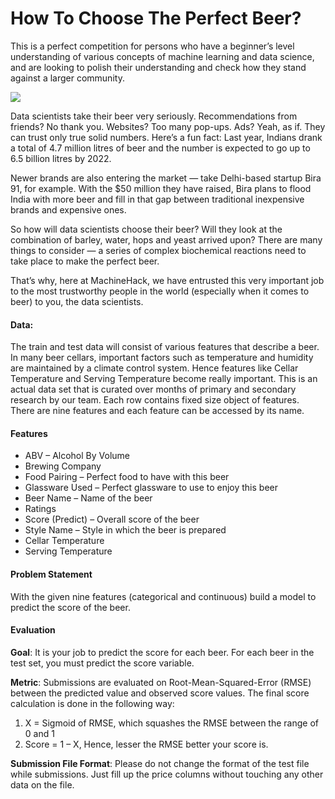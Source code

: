 # How To Choose The Perfect Beer?

This is a perfect competition for persons who have a beginner’s level understanding of various concepts of machine learning and data science, and are looking to polish their understanding and check how they stand against a larger community.

![](https://www.machinehack.com/wp-content/uploads/2018/05/beer-cap-mac-119421-2560x1600.jpg)

Data scientists take their beer very seriously. Recommendations from friends? No thank you. Websites? Too many pop-ups. Ads? Yeah, as if. They can trust only true solid numbers. Here’s a fun fact: Last year, Indians drank a total of 4.7 million litres of beer and the number is expected to go up to 6.5 billion litres by 2022.

Newer brands are also entering the market — take Delhi-based startup Bira 91, for example. With the $50 million they have raised, Bira plans to flood India with more beer and fill in that gap between traditional inexpensive brands and expensive ones.

So how will data scientists choose their beer? Will they look at the combination of barley, water, hops and yeast arrived upon? There are many things to consider — a series of complex biochemical reactions need to take place to make the perfect beer.

That’s why, here at MachineHack, we have entrusted this very important job to the most trustworthy people in the world (especially when it comes to beer) to you, the data scientists.

#### Data:

The train and test data will consist of various features that describe a beer. In many beer cellars, important factors such as temperature and humidity are maintained by a climate control system. Hence features like Cellar Temperature and Serving Temperature become really important. This is an actual data set that is curated over months of primary and secondary research by our team. Each row contains fixed size object of features. There are nine features and each feature can be accessed by its name.

#### Features

*   ABV – Alcohol By Volume
*   Brewing Company
*   Food Pairing – Perfect food to have with this beer
*   Glassware Used – Perfect glassware to use to enjoy this beer
*   Beer Name – Name of the beer
*   Ratings
*   Score (Predict) – Overall score of the beer
*   Style Name – Style in which the beer is prepared
*   Cellar Temperature
*   Serving Temperature

#### Problem Statement

With the given nine features (categorical and continuous) build a model to predict the score of the beer.

#### Evaluation

**Goal**: It is your job to predict the score for each beer. For each beer in the test set, you must predict the score variable.

**Metric**: Submissions are evaluated on Root-Mean-Squared-Error (RMSE) between the predicted value and observed score values. The final score calculation is done in the following way:

1. X = Sigmoid of RMSE, which squashes the RMSE between the range of 0 and 1
2. Score = 1 – X, Hence, lesser the RMSE better your score is.

**Submission File Format**: Please do not change the format of the test file while submissions. Just fill up the price columns without touching any other data on the file.

